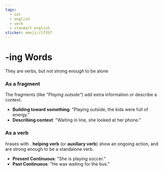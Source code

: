 ```yaml
---
tags:
  - sat
  - english
  - verb
  - standart_english
sticker: emoji//1f35f
---
```

# -ing Words
They are verbs, but not strong enough to be alone

### As a fragment
The fragments (like _"Playing outside"_) add extra information or describe a context.

- **Building toward something**: "Playing outside, the kids were full of energy."
- **Describing context**: "Waiting in line, she looked at her phone."

### As a verb
hrases with . **helping verb** (or **auxiliary verb**) show an ongoing action, and are strong enough to be a standalone verb.

- **Present Continuous**: "She is playing soccer."
- **Past Continuous**: "He was waiting for the bus."